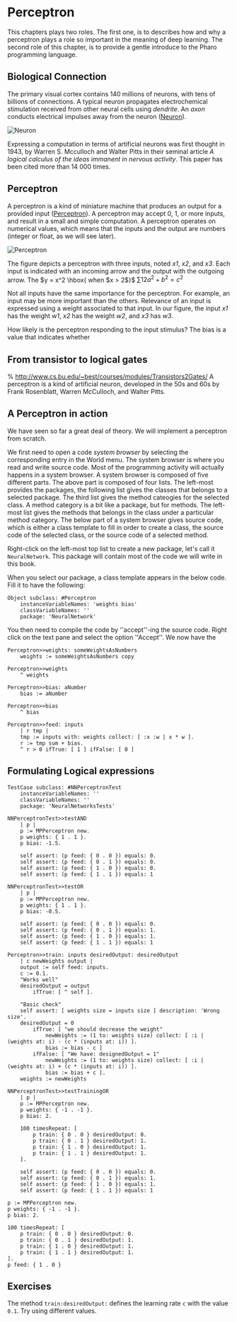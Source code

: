 # Perceptron

This chapters plays two roles. The first one, is to describes how and why a perceptron plays a role so important in the meaning of deep learning. The second role of this chapter, is to provide a gentle introduce to the Pharo programming language.

## Biological Connection

The primary visual cortex contains 140 millions of neurons, with tens of billions of connections. A typical neuron propagates electrochemical stimulation received from other neural cells using *dendrite*. An *axon* conducts electrical impulses away from the neuron ([Neuron](#Neuron)).

[Neuron]: 02-Perceptron/figures/neuron.png "Image Title" 
![Neuron][Neuron] 

Expressing a computation in terms of artificial neurons was first thought in 1943, by Warren S. Mcculloch and Walter Pitts in their seminal article *A logical calculus of the ideas immanent in nervous activity*. This paper has been cited more than 14 000 times.

## Perceptron

A perceptron is a kind of miniature machine that produces an output for a provided input ([Perceptron](#Perceptron)). A perceptron may accept 0, 1, or more inputs, and result in a small and simple computation. A perceptron operates on numerical values, which means that the inputs and the output are numbers (integer or float, as we will see later).

[Perceptron]: 02-Perceptron/figures/perceptron.png
![Perceptron][Perceptron]

The figure depicts a perceptron with three inputs, noted _x1_, _x2_, and _x3_. Each input is indicated with an incoming arrow and the output with the outgoing arrow. The $y = x^2 \hbox{ when $x > 2$}$ $\sum{1}{2}a^2 + b^2 = c^2$

Not all inputs have the same importance for the perceptron. For example, an input may be more important than the others. Relevance of an input is expressed using a weight associated to that input. In our figure, the input _x1_ has the weight _w1_, _x2_ has the weight _w2_, and _x3_ has _w3_. 

How likely is the perceptron responding to the input stimulus? The bias is a value that indicates whether 

## From transistor to logical gates

% http://www.cs.bu.edu/~best/courses/modules/Transistors2Gates/
A perceptron is a kind of artificial neuron, developed in the 50s and 60s by Frank Rosenblatt, Warren McCulloch, and Walter Pitts. 


## A Perceptron in action

We have seen so far a great deal of theory. We will implement a perceptron from scratch.

We first need to open a code _system browser_ by selecting the corresponding entry in the World menu. The system browser is where you read and write source code. Most of the programming activity will actually happens in a system browser. A system browser is composed of five different parts. The above part is composed of four lists. The left-most provides the packages, the following list gives the classes that belongs to a selected package. The third list gives the method cateogies for the selected class. A method category is a bit like a package, but for methods. The left-most list gives the methods that belongs in the class under a particular method category. The below part of a system browser gives source code, which is either a class template to fill in order to create a class, the source code of the selected class, or the source code of a selected method.

Right-click on the left-most top list to create a new package, let's call it `NeuralNetwork`. This package will contain most of the code we will write in this book. 

When you select our package, a class template appears in the below code. Fill it to have the following:

~~~~~~~
Object subclass: #Perceptron
	instanceVariableNames: 'weights bias'
	classVariableNames: ''
	package: 'NeuralNetwork'
~~~~~~~

You then need to compile the code by ''accept''-ing the source code. Right click on the text pane and select the option ''Accept''. We now have the 

~~~~~~~
Perceptron>>weights: someWeightsAsNumbers
	weights := someWeightsAsNumbers copy
~~~~~~~

~~~~~~~
Perceptron>>weights
	^ weights
~~~~~~~

~~~~~~~
Perceptron>>bias: aNumber
	bias := aNumber
~~~~~~~


~~~~~~~
Perceptron>>bias
	^ bias
~~~~~~~

~~~~~~~
Perceptron>>feed: inputs
	| r tmp |
  	tmp := inputs with: weights collect: [ :x :w | x * w ].
	r := tmp sum + bias.
	^ r > 0 ifTrue: [ 1 ] ifFalse: [ 0 ]
~~~~~~~


## Formulating Logical expressions


~~~~~~~
TestCase subclass: #NNPerceptronTest
	instanceVariableNames: ''
	classVariableNames: ''
	package: 'NeuralNetworksTests'
~~~~~~~


~~~~~~~
NNPerceptronTest>>testAND
	| p |
	p := MPPerceptron new.
	p weights: { 1 . 1 }.
	p bias: -1.5.
	
	self assert: (p feed: { 0 . 0 }) equals: 0.
	self assert: (p feed: { 0 . 1 }) equals: 0.
	self assert: (p feed: { 1 . 0 }) equals: 0.
	self assert: (p feed: { 1 . 1 }) equals: 1
~~~~~~~

~~~~~~~
NNPerceptronTest>>testOR
	| p |
	p := MPPerceptron new.
	p weights: { 1 . 1 }.
	p bias: -0.5.
	
	self assert: (p feed: { 0 . 0 }) equals: 0.
	self assert: (p feed: { 0 . 1 }) equals: 1.
	self assert: (p feed: { 1 . 0 }) equals: 1.
	self assert: (p feed: { 1 . 1 }) equals: 1
~~~~~~~

~~~~~~~
Perceptron>>train: inputs desiredOutput: desiredOutput
	| c newWeights output |
	output := self feed: inputs.
	c := 0.1.
	"Works well"
	desiredOutput = output
		ifTrue: [ ^ self ].

	"Basic check"
	self assert: [ weights size = inputs size ] description: 'Wrong size'.
	desiredOutput = 0
		ifTrue: [ "we should decrease the weight"
			newWeights := (1 to: weights size) collect: [ :i | (weights at: i) - (c * (inputs at: i)) ].
			bias := bias - c ]
		ifFalse: [ "We have: designedOutput = 1"
			newWeights := (1 to: weights size) collect: [ :i | (weights at: i) + (c * (inputs at: i)) ].
			bias := bias + c ].
	weights := newWeights
~~~~~~~


~~~~~~~
NNPerceptronTest>>testTrainingOR
	| p |
	p := MPPerceptron new.
	p weights: { -1 . -1 }.
	p bias: 2.
	
	100 timesRepeat: [ 
		p train: { 0 . 0 } desiredOutput: 0.
		p train: { 0 . 1 } desiredOutput: 1.
		p train: { 1 . 0 } desiredOutput: 1.
		p train: { 1 . 1 } desiredOutput: 1.
	].
	
	self assert: (p feed: { 0 . 0 }) equals: 0.
	self assert: (p feed: { 0 . 1 }) equals: 1.
	self assert: (p feed: { 1 . 0 }) equals: 1.
	self assert: (p feed: { 1 . 1 }) equals: 1
~~~~~~~

~~~~~~~
p := MPPerceptron new.
p weights: { -1 . -1 }.
p bias: 2.
	
100 timesRepeat: [ 
	p train: { 0 . 0 } desiredOutput: 0.
	p train: { 0 . 1 } desiredOutput: 1.
	p train: { 1 . 0 } desiredOutput: 1.
	p train: { 1 . 1 } desiredOutput: 1.
].
p feed: { 1 . 0 }
~~~~~~~

## Exercises

The method `train:desiredOutput:` defines the learning rate `c` with the value `0.1`. Try using different values.

